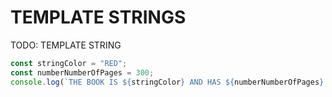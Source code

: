 # TEMPLATE STRINGS

TODO: TEMPLATE STRING

```javascript
const stringColor = "RED";
const numberNumberOfPages = 300;
console.log(`THE BOOK IS ${stringColor} AND HAS ${numberNumberOfPages} PAGES.`);
```
